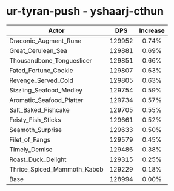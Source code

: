 # ur-tyran-push - yshaarj-cthun
| Actor | DPS | Increase |
|---|:---:|:---:|
|Draconic_Augment_Rune|129952|0.74%|
|Great_Cerulean_Sea|129881|0.69%|
|Thousandbone_Tongueslicer|129851|0.66%|
|Fated_Fortune_Cookie|129807|0.63%|
|Revenge_Served_Cold|129805|0.63%|
|Sizzling_Seafood_Medley|129754|0.59%|
|Aromatic_Seafood_Platter|129734|0.57%|
|Salt_Baked_Fishcake|129705|0.55%|
|Feisty_Fish_Sticks|129661|0.52%|
|Seamoth_Surprise|129633|0.50%|
|Filet_of_Fangs|129579|0.45%|
|Timely_Demise|129486|0.38%|
|Roast_Duck_Delight|129315|0.25%|
|Thrice_Spiced_Mammoth_Kabob|129229|0.18%|
|Base|128994|0.00%|
